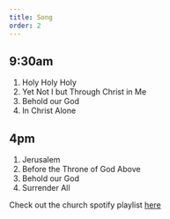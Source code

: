 ```yaml
---
title: Song
order: 2
---
```

## 9:30am
1. Holy Holy Holy
2. Yet Not I but Through Christ in Me
3. Behold our God
4. In Christ Alone

## 4pm
1. Jerusalem
2. Before the Throne of God Above
3. Behold our God
4. Surrender All

Check out the church spotify playlist [here](https://open.spotify.com/playlist/3gh0ZKXkJBDbNEnZqJJDXj?si=0908aa3f87544643)
